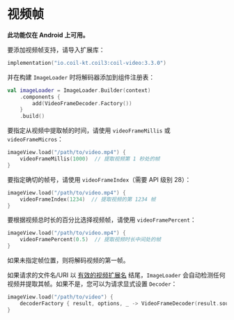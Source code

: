 # 视频帧

**此功能仅在 Android 上可用。**

要添加视频帧支持，请导入扩展库：

```kotlin
implementation("io.coil-kt.coil3:coil-video:3.3.0")
```

并在构建 `ImageLoader` 时将解码器添加到组件注册表：

```kotlin
val imageLoader = ImageLoader.Builder(context)
    .components {
        add(VideoFrameDecoder.Factory())
    }
    .build()
```

要指定从视频中提取帧的时间，请使用 `videoFrameMillis` 或 `videoFrameMicros`：

```kotlin
imageView.load("/path/to/video.mp4") {
    videoFrameMillis(1000)  // 提取视频第 1 秒处的帧
}
```

要指定确切的帧号，请使用 `videoFrameIndex`（需要 API 级别 28）：

```kotlin
imageView.load("/path/to/video.mp4") {
    videoFrameIndex(1234)  // 提取视频的第 1234 帧
}
```

要根据视频总时长的百分比选择视频帧，请使用 `videoFramePercent`：

```kotlin
imageView.load("/path/to/video.mp4") {
    videoFramePercent(0.5)  // 提取视频时长中间处的帧
}
```

如果未指定帧位置，则将解码视频的第一帧。

如果请求的文件名/URI 以 [有效的视频扩展名](https://developer.android.com/guide/topics/media/media-formats#video-formats) 结尾，`ImageLoader` 会自动检测任何视频并提取其帧。如果不是，您可以为请求显式设置 `Decoder`：

```kotlin
imageView.load("/path/to/video") {
    decoderFactory { result, options, _ -> VideoFrameDecoder(result.source, options) }
}